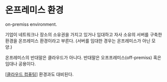 # 온프레미스 환경


on-premiss environment.

기업이 네트워크나 장소의 소유권을 가지고 있거나 임대하고 자사 소유의 서버를 구축한 환경을 온프레미스 환경이라고 부른다. (서버를 임대한 경우는 온프레미스가 아닌 모양.)

온프레미스의 반대말은 클라우드가 아니다. 반대말은 오프프레미스(off-premiss) 혹은 임대나 공용이다.

[[클라우드 컴퓨팅]] 환경과도 대비된다. 

[//begin]: # "Autogenerated link references for markdown compatibility"
[클라우드 컴퓨팅]: <클라우드 컴퓨팅> "클라우드 컴퓨팅"
[//end]: # "Autogenerated link references"